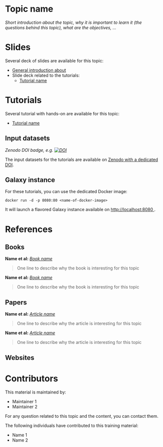 Topic name
==========

*Short introduction about the topic, why it is important to learn it (the questions behind this topic), what are the objectives, ...*

# Slides

Several deck of slides are available for this topic:

- [General introduction about <topic name>](http://galaxyproject.github.io/training-material/templates/slides/)
- Slide deck related to the tutorials:
    - [Tutorial name](http://galaxyproject.github.io/training-material/templates/slides/tutorial.html)

# Tutorials

Several tutorial with hands-on are available for this topic:

- [Tutorial name](tutorials/tutorial.md)

## Input datasets

*Zenodo DOI badge, e.g. [![DOI](https://zenodo.org/badge/doi/10.5281/zenodo.60520.svg)](http://dx.doi.org/10.5281/zenodo.60520)*

The input datasets for the tutorials are available on
[Zenodo with a dedicated DOI](http://dx.doi.org/10.5281/zenodo.60520).

## Galaxy instance

For these tutorials, you can use the dedicated Docker image:

```
docker run -d -p 8080:80 <name-of-docker-image>
```

It will launch a flavored Galaxy instance available on
[http://localhost:8080 ](http://localhost:8080).

# References

## Books

**Name et al:** [*Book name*](link/to/the/book)

> One line to describe why the book is interesting for this topic

**Name et al:** [*Book name*](link/to/the/book)

> One line to describe why the book is interesting for this topic

## Papers

**Name et al:** [*Article name*](link/to/the/article)

> One line to describe why the article is interesting for this topic

**Name et al:** [*Article name*](link/to/the/article)

> One line to describe why the article is interesting for this topic

## Websites

# Contributors

This material is maintained by:

- Maintainer 1
- Maintainer 2

For any question related to this topic and the content, you can contact them.

The following individuals have contributed to this training material:

- Name 1
- Name 2
